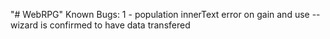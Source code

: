 "# WebRPG" 
Known Bugs:
1 - population innerText error on gain and use  --  wizard is confirmed to have data transfered